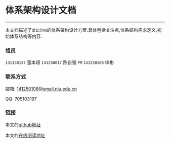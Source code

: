 # 体系架构设计文档

---

本文档描述了`爱比价网`的体系架构设计方案.具体包括关注点,体系结构需求定义,初始体系结构等内容.

### 组员

`131130137` 董本超
`141250017` 陈自强 `PM`
`141250106` 申彬

### 联系方式


邮箱: 141250106@smail.nju.edu.cn

QQ:  705103197

### 链接

本文的[github地址](https://github.com/NjuArchitecture/ArchitectureDoc)

本文的[在线阅读地址](http://115.159.41.136:8080/14ArchitectureDoc)
